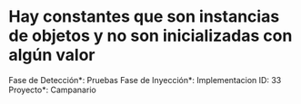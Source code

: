 # Hay constantes que son instancias de objetos y no son inicializadas con algún valor

Fase de Detección*: Pruebas
Fase de Inyección*: Implementacion
ID: 33
Proyecto*: Campanario